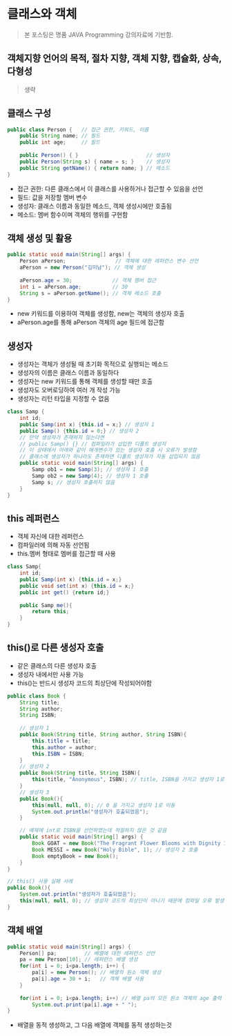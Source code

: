 # 클래스와 객체
> 본 포스팅은 명품 JAVA Programming 강의자료에 기반함.

## 객체지향 언어의 목적, 절차 지향, 객체 지향, 캡슐화, 상속, 다형성
> 생략

## 클래스 구성
```java
public class Person {   // 접근 권한, 키워드, 이름
    public String name; // 필드
    public int age;     // 필드
    
    public Person() { }                      // 생성자
    public Person(String s) { name = s; }    // 생성자
    public String getName() { return name; } // 메소드
}
```
- 접근 권한: 다른 클래스에서 이 클래스를 사용하거나 접근할 수 있음을 선언
- 필드: 값을 저장할 멤버 변수
- 생성자: 클래스 이름과 동일한 메소드, 객체 생성시에만 호출됨
- 메소드: 멤버 함수이며 객체의 행위를 구현함

## 객체 생성 및 활용
```java
public static void main(String[] args) {
    Person aPerson;                // 객체에 대한 레퍼런스 변수 선언
    aPerson = new Person("김미남"); // 객체 생성
    
    aPerson.age = 30;             // 객체 멤버 접근
    int i = aPerson.age;          // 30
    String s = aPerson.getName(); // 객체 메소드 호출
}
```
- new 키워드를 이용하여 객체를 생성함, new는 객체의 생성자 호출
- aPerson.age를 통해 aPerson 객체의 age 필드에 접근함

## 생성자
- 생성자는 객체가 생성될 때 초기화 목적으로 실행되는 메소드
- 생성자의 이름은 클래스 이름과 동일하다
- 생성자는 new 키워드를 통해 객체를 생성할 때만 호출
- 생성자도 오버로딩하여 여러 개 작성 가능
- 생성자는 리턴 타입을 지정할 수 없음
```java
class Samp {
    int id;
    public Samp(int x) {this.id = x;} // 생성자 1
    public Samp() {this.id = 0;} // 생성자 2
    // 만약 생성자가 존재하지 않는다면
    // public Samp() {} // 컴파일러가 삽입한 디폴트 생성자
    // 이 상태에서 아래와 같이 매개변수가 있는 생성자 호출 시 오류가 발생함
    // 클래스에 생성자가 하나라도 존재하면 디폴트 생성자가 자동 삽입되지 않음
    public static void main(String[] args) {
        Samp ob1 = new Samp(3); // 생성자 1 호출
        Samp ob2 = new Samp(4); // 생성자 1 호출
        Samp s; // 생성자 호출하지 않음
    }
}
```
## this 레퍼런스
- 객체 자신에 대한 레퍼런스
- 컴파일러에 의해 자동 선언됨
- this.멤버 형태로 멤버를 접근할 때 사용
```java
class Samp{
    int id;
    public Samp(int x) {this.id = x;}
    public void set(int x) {this.id = x;}
    public int get() {return id;}
    
    public Samp me(){
        return this;
    }
}
```
## this()로 다른 생성자 호출
- 같은 클래스의 다른 생성자 호출
- 생성자 내에서만 사용 가능
- this()는 반드시 생성자 코드의 최상단에 작성되어야함
```java
public class Book {
    String title;
    String author;
    String ISBN;
    
    // 생성자 1
    public Book(String title, String author, String ISBN){
        this.title = title;
        this.author = author;
        this.ISBN = ISBN;
    }
    // 생성자 2
    public Book(String title, String ISBN){
        this(title, "Anonymous", ISBN); // title, ISBN을 가지고 생성자 1로 이동
    }
    // 생성자 3
    public Book(){
        this(null, null, 0); // 0 을 가지고 생성자 1로 이동
        System.out.println("생성자가 호출되었음");
    }

    // 예제에 int로 ISBN을 선언하였는데 적절하지 않은 것 같음
    public static void main(String[] args) {
        Book GOAT = new Book("The Fragrant Flower Blooms with Dignity 1", "三香見サカ", "9791170628606");
        Book MESSI = new Book("Holy Bible", 1); // 생성자 2 호출
        Book emptyBook = new Book();
    }
}
```
```java
// this() 사용 실패 사례
public Book(){
    System.out.println("생성자가 호출되었음");
    this(null, null, 0); // 생성자 코드의 최상단이 아니기 때문에 컴파일 오류 발생
}
```
## 객체 배열
```java
public static void main(String[] args) {
    Person[] pa;         // 배열에 대한 레퍼런스 선언
    pa = new Person[10]; // 레퍼런스 배열 생성
    for(int i = 0; i<pa.length; i++) {
        pa[i] = new Person(); // 배열의 원소 객체 생성
        pa[i].age = 30 + i;   // 객체 배열 사용
    }
    
    for(int i = 0; i<pa.length; i++) // 배열 pa의 모든 원소 객체의 age 출력
        System.out.print(pa[i].age + " ");
}
```
- 배열을 동적 생성하고, 그 다음 배열에 객체를 동적 생성하는것